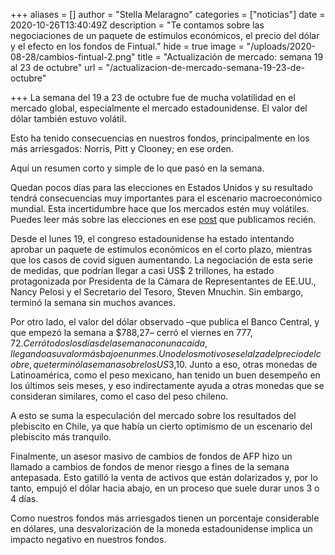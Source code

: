 +++
aliases = []
author = "Stella Melaragno"
categories = ["noticias"]
date = 2020-10-26T13:40:49Z
description = "Te contamos sobre las negociaciones de un paquete de estímulos económicos, el precio del dólar y el efecto en los fondos de Fintual."
hide = true
image = "/uploads/2020-08-28/cambios-fintual-2.png"
title = "Actualización de mercado: semana 19 al 23 de octubre"
url = "/actualizacion-de-mercado-semana-19-23-de-octubre"

+++
La semana del 19 a 23 de octubre fue de mucha volatilidad en el mercado global, especialmente el mercado estadounidense. El valor del dólar también estuvo volátil.

Esto ha tenido consecuencias en nuestros fondos, principalmente en los más arriesgados: Norris, Pitt y Clooney; en ese orden.

Aquí un resumen corto y simple de lo que pasó en la semana.

Quedan pocos días para las elecciones en Estados Unidos y su resultado tendrá consecuencias muy importantes para el escenario macroeconómico mundial. Esta incertidumbre hace que los mercados estén muy volátiles. Puedes leer más sobre las elecciones en ese [post](https://edu.fintual.cl/que-esperar-de-las-elecciones-en-estados-unidos/) que publicamos recién.

Desde el lunes 19, el congreso estadounidense ha estado intentando aprobar un paquete de estímulos económicos en el corto plazo, mientras que los casos de covid siguen aumentando. La negociación de esta serie de medidas, que podrían llegar a casi US$ 2 trillones, ha estado protagonizada por Presidenta de la Cámara de Representantes de EE.UU., Nancy Pelosi y el Secretario del Tesoro, Steven Mnuchin. Sin embargo, terminó la semana sin muchos avances.

Por otro lado, el valor del dólar observado –que publica el Banco Central, y que empezó la semana a $788,27– cerró el viernes en $777,72. Cerró todos los días de la semana con una caída, llegando a su valor más bajo en un mes. Uno de los motivos es el alza del precio del cobre, que terminó la semana sobre los US$3,10. Junto a eso, otras monedas de Latinoamérica, como el peso mexicano, han tenido un buen desempeño en los últimos seis meses, y eso indirectamente ayuda a otras monedas que se consideran similares, como el caso del peso chileno. 

A esto se suma la especulación del mercado sobre los resultados del plebiscito en Chile, ya que había un cierto optimismo de un escenario del plebiscito más tranquilo.

Finalmente, un asesor masivo de cambios de fondos de AFP hizo un llamado a cambios de fondos de menor riesgo a fines de la semana antepasada. Esto gatilló la venta de activos que están dolarizados y, por lo tanto, empujó el dólar hacia abajo, en un proceso que suele durar unos 3 o 4 días. 

Como nuestros fondos más arriesgados tienen un porcentaje considerable en dólares, una desvalorización de la moneda estadounidense implica un impacto negativo en nuestros fondos.